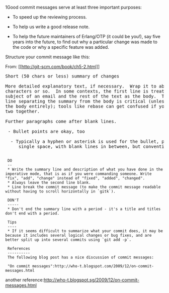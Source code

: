 1Good commit messages serve at least three important purposes:

* To speed up the reviewing process.

* To help us write a good release note.

* To help the future maintainers of Erlang/OTP (it could be you!), say five years into the future, to find out why a particular change was made to the code or why a specific feature was added.

Structure your commit message like this:

From: [[http://git-scm.com/book/ch5-2.html]]
<pre>
Short (50 chars or less) summary of changes

More detailed explanatory text, if necessary.  Wrap it to about 72
characters or so.  In some contexts, the first line is treated as the
subject of an email and the rest of the text as the body.  The blank
line separating the summary from the body is critical (unless you omit
the body entirely); tools like rebase can get confused if you run the
two together.

Further paragraphs come after blank lines.

 - Bullet points are okay, too

  - Typically a hyphen or asterisk is used for the bullet, preceded by a
     single space, with blank lines in between, but conventions vary here
     </pre>

    

     DO
     --
     * Write the summary line and description of what you have done in the imperative mode, that is as if you were commanding someone. Write "fix", "add", "change" instead of "fixed", "added", "changed".
     * Always leave the second line blank.
     * Line break the commit message (to make the commit message readable without having to scroll horizontally in `gitk`).

     DON'T
     -----
     * Don't end the summary line with a period - it's a title and titles don't end with a period.

     Tips
     ----
     * If it seems difficult to summarize what your commit does, it may be because it includes several logical changes or bug fixes, and are better split up into several commits using `git add -p`.

     References
     ----------
     The following blog post has a nice discussion of commit messages:

     "On commit messages":http://who-t.blogspot.com/2009/12/on-commit-messages.html
another reference:http://who-t.blogspot.sg/2009/12/on-commit-messages.html
